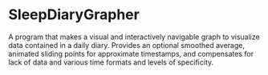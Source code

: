 # SleepDiaryGrapher
A program that makes a visual and interactively navigable graph to visualize data contained in a daily diary.
Provides an optional smoothed average, animated sliding points for approximate timestamps, and compensates for lack of data and various time formats and levels of specificity.
